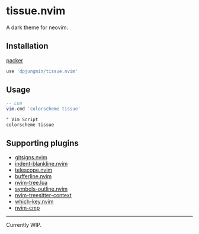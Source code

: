 # tissue.nvim

A dark theme for neovim.


## Installation

[packer]

```lua
use 'dpjungmin/tissue.nvim'
```

## Usage

```lua
-- Lua
vim.cmd 'colorscheme tissue'
```

```vim
" Vim Script
colorscheme tissue
```

## Supporting plugins

- [gitsigns.nvim](https://github.com/lewis6991/gitsigns.nvim)
- [indent-blankline.nvim](https://github.com/lukas-reineke/indent-blankline.nvim)
- [telescope.nvim](https://github.com/nvim-telescope/telescope.nvim)
- [bufferline.nvim](https://github.com/akinsho/bufferline.nvim)
- [nvim-tree.lua](https://github.com/kyazdani42/nvim-tree.lua)
- [symbols-outline.nvim](https://github.com/simrat39/symbols-outline.nvim)
- [nvim-treesitter-context](https://github.com/nvim-treesitter/nvim-treesitter-context)
- [which-key.nvim](https://github.com/folke/which-key.nvim)
- [nvim-cmp](https://github.com/hrsh7th/nvim-cmp)

---

Currently WIP.

[packer]: https://github.com/wbthomason/packer.nvim

<!-- Add preview -->
